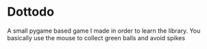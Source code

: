 # Dottodo
A small pygame based game I made in order to learn the library. You basically use the mouse to collect green balls and avoid spikes
